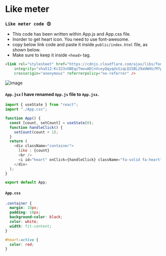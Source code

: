 # Like meter

### `Like meter code 😍`

- This code has been written within App.js and App.css file.
- Inorder to get heart icon. You need to use font-awesome.
- copy below link code and paste it inside `public/index.html` file, as shown below.
- Make sure to keep it inside `<head>` tag.
```html
<link rel="stylesheet" href="https://cdnjs.cloudflare.com/ajax/libs/font-awesome/6.6.0/css/all.min.css"
    integrity="sha512-Kc323vGBEqzTmouAECnVceyQqyqdsSiqLQISBL29aUW4U/M7pSPA/gEUZQqv1cwx4OnYxTxve5UMg5GT6L4JJg=="
    crossorigin="anonymous" referrerpolicy="no-referrer" />
```
![image](https://github.com/user-attachments/assets/4b45500d-64cb-43b6-9930-f644c22f8dbd)


#### `App.jsx` I have renamed `App.js` file to `App.jsx`.

```javascript
import { useState } from "react";
import "./App.css";

function App() {
  const [count, setCount] = useState(0); 
  function handleClick() {
    setCount(count + 1);              
  }
  return (
    <div className="container">
      like : {count}
      <br />
      <i id="heart" onClick={handleClick} className="fa-solid fa-heart"></i>
    </div>
  );
}

export default App;
```
#### `App.css`

```css
.container {
  margin: 10px;
  padding: 10px;
  background-color: black;
  color: white;
  width: fit-content;
}

#heart:active {
  color: red;
}
```

